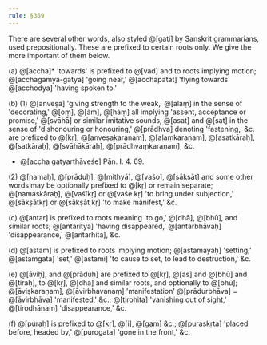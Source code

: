 ```yaml
---
rule: §369
---
```


There are several other words, also styled @[gati] by Sanskrit grammarians, used prepositionally. These are prefixed to certain roots only. We give the more important of them below.

(a) @[accha]* 'towards' is prefixed to @[vad] and to roots implying motion; @[acchagamya-gatya] 'going near,' @[acchapatat] 'flying towards' @[acchodya] 'having spoken to.'

(b) (1) @[anveṣa] 'giving strength to the weak,' @[alaṃ] in the sense of 'decorating,' @[oṃ], @[ām], @[hāṃ] all implying 'assent, acceptance or promise,' @[svāhā] or similar imitative sounds, @[asat] and @[sat] in the sense of 'dishonouring or honouring,' @[prādhva] denoting 'fastening,' &c. are prefixed to @[kṛ]; @[anveṣakaraṇam], @[alaṃkaraṇam], @[asatkāraḥ], @[satkāraḥ], @[svāhākāraḥ], @[prādhvaṃkaraṇam], &c.

* @[accha gatyarthāveśe] Pāṇ. I. 4. 69.

(2) @[namaḥ], @[prāduḥ], @[mithyā], @[vaśo], @[sākṣāt] and some other words may be optionally prefixed to @[kṛ] or remain separate; @[namaskāraḥ], @[vaśīkṛ] or @[vaśe kṛ] 'to bring under subjection,' @[sākṣātkṛ] or @[sākṣāt kṛ] 'to make manifest,' &c.

(c) @[antar] is prefixed to roots meaning 'to go,' @[dhā], @[bhū], and similar roots; @[antaritya] 'having disappeared,' @[antarbhāvaḥ] 'disappearance,' @[antarhita], &c.

(d) @[astam] is prefixed to roots implying motion; @[astamayaḥ] 'setting,' @[astamgata] 'set,' @[astamī] 'to cause to set, to lead to destruction,' &c.

(e) @[āviḥ], and @[prāduḥ] are prefixed to @[kṛ], @[as] and @[bhū] and @[tiraḥ], to @[kṛ], @[dhā] and similar roots, and optionally to @[bhū]; @[āviṣkaraṇam], @[āvirbhavanaṃ] 'manifestation' @[prādurbhāva] = @[āvirbhāva] 'manifested,' &c.; @[tirohita] 'vanishing out of sight,' @[tirodhānam] 'disappearance,' &c.

(f) @[puraḥ] is prefixed to @[kṛ], @[i], @[gam] &c.; @[puraskṛta] 'placed before, headed by,' @[purogata] 'gone in the front,' &c.